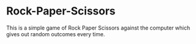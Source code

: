 # Rock-Paper-Scissors
This is a simple game of Rock Paper Scissors against the computer which gives out random outcomes every time.
